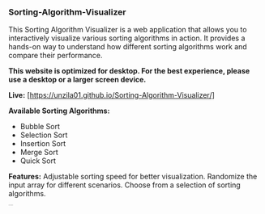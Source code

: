 ### Sorting-Algorithm-Visualizer

This Sorting Algorithm Visualizer is a web application that allows you to interactively visualize various sorting algorithms in action. It provides a hands-on way to understand how different sorting algorithms work and compare their performance.

**This website is optimized for desktop. For the best experience, please use a desktop or a larger screen device.**

**Live:** [https://unzila01.github.io/Sorting-Algorithm-Visualizer/]

**Available Sorting Algorithms:**
- Bubble Sort
- Selection Sort
- Insertion Sort
- Merge Sort
- Quick Sort

**Features:** 
Adjustable sorting speed for better visualization.
Randomize the input array for different scenarios.
Choose from a selection of sorting algorithms.

<p style="font-size: 1px;">This is smaller text.</p>
